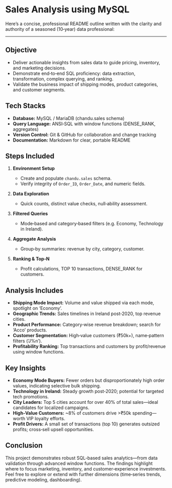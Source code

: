 # Sales Analysis using MySQL
Here’s a concise, professional README outline written with the clarity and authority of a seasoned (10‑year) data professional:

---

## Objective

* Deliver actionable insights from sales data to guide pricing, inventory, and marketing decisions.
* Demonstrate end‑to‑end SQL proficiency: data extraction, transformation, complex querying, and ranking.
* Validate the business impact of shipping modes, product categories, and customer segments.

## Tech Stacks

* **Database:** MySQL / MariaDB (chandu.sales schema)
* **Query Language:** ANSI‑SQL with window functions (DENSE\_RANK, aggregates)
* **Version Control:** Git & GitHub for collaboration and change tracking
* **Documentation:** Markdown for clear, portable README

## Steps Included

1. **Environment Setup**

   * Create and populate `chandu.sales` schema.
   * Verify integrity of `Order_ID`, `Order_Date`, and numeric fields.
2. **Data Exploration**

   * Quick counts, distinct value checks, null‑ability assessment.
3. **Filtered Queries**

   * Mode‑based and category‑based filters (e.g. Economy, Technology in Ireland).
4. **Aggregate Analysis**

   * Group‑by summaries: revenue by city, category, customer.
5. **Ranking & Top‑N**

   * Profit calculations, TOP 10 transactions, DENSE\_RANK for customers.

## Analysis Includes

* **Shipping Mode Impact:** Volume and value shipped via each mode, spotlight on ‘Economy’.
* **Geographic Trends:** Sales timelines in Ireland post‑2020, top revenue cities.
* **Product Performance:** Category‑wise revenue breakdown; search for ‘Acco’ products.
* **Customer Segmentation:** High‑value customers (₹50k+), name‑pattern filters (‘J%n’).
* **Profitability Ranking:** Top transactions and customers by profit/revenue using window functions.

## Key Insights

* **Economy Mode Buyers:** Fewer orders but disproportionately high order values, indicating selective bulk shipping.
* **Technology in Ireland:** Steady growth post‑2020; potential for targeted tech promotions.
* **City Leaders:** Top 5 cities account for over 40% of total sales—ideal candidates for localized campaigns.
* **High‑Value Customers:** \~8% of customers drive >₹50k spending—worth VIP loyalty efforts.
* **Profit Drivers:** A small set of transactions (top 10) generates outsized profits; cross‑sell upsell opportunities.

## Conclusion

This project demonstrates robust SQL-based sales analytics—from data validation through advanced window functions. The findings highlight where to focus marketing, inventory, and customer‑experience investments. Feel free to explore or extend with further dimensions (time‑series trends, predictive modeling, dashboarding).

